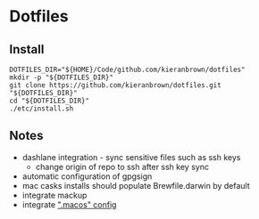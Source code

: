 # Dotfiles

## Install

```shell
DOTFILES_DIR="${HOME}/Code/github.com/kieranbrown/dotfiles"
mkdir -p "${DOTFILES_DIR}"
git clone https://github.com/kieranbrown/dotfiles.git "${DOTFILES_DIR}"
cd "${DOTFILES_DIR}"
./etc/install.sh
```

## Notes

- dashlane integration - sync sensitive files such as ssh keys
  - change origin of repo to ssh after ssh key sync
- automatic configuration of gpgsign
- mac casks installs should populate Brewfile.darwin by default
- integrate mackup
- integrate [".macos" config](https://github.com/driesvints/dotfiles/blob/main/.macos)
